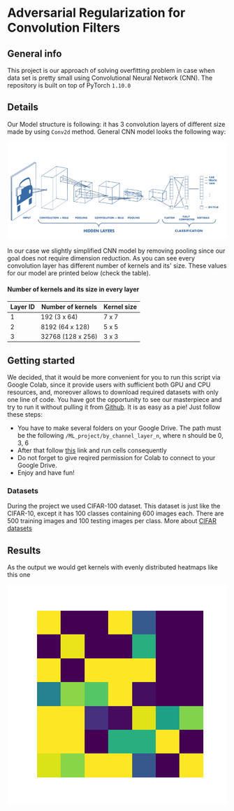 # Adversarial Regularization for Convolution Filters

## General info
This project is our approach of solving overfitting problem in case when data set is pretty small using Convolutional Neural Network (CNN).
The repository is built on top of PyTorch `1.10.0`


## Details
Our Model structure is following: it has 3 convolution layers of different size made by using `Conv2d` method.
General CNN model looks the following way:


<img src="https://github.com/Arius1404/Adversarial-Regularization-for-Convolution-Filters/blob/main/imgs/CNN.png" width="800"/>

In our case we slightly simplified CNN model by removing pooling since our goal does not require dimension reduction.
As you can see every convolution layer has different number of kernels and its' size. These values for our model are printed below (check the table).

#### Number of kernels and its size in every layer
| Layer ID      | Number of kernels | Kernel size | 
| ----------- | ----------- | ----------- |
| 1      | 192 (3 x 64)       |7 x 7 |
| 2   | 8192 (64 x 128)        |5 x 5 |
| 3   | 32768 (128 x 256)        |3 x 3 

## Getting started
We decided, that it would be more convenient for you to run this script via Google Colab, since it provide users with sufficient both GPU and CPU resources, and, moreover allows to download required datasets with only one line of code.
You have got the opportunity to see our masterpiece and try to run it without pulling it from [Github](https://github.com/Arius1404/Adversarial-Regularization-for-Convolution-Filters). It is as easy as a pie! Just follow these steps:
- You have to make several folders on your Google Drive. The path must be the following `/ML_project/by_channel_layer_n`, where n should be 0, 3, 6
- After that follow [this](https://colab.research.google.com/drive/1E_HRN-isNgKG10ujKAst31DpydhtjURv#scrollTo=cQz8Kb_iqdbI) link and run cells consequently
- Do not forget to give reqired permission for Colab to connect to your Google Drive.
- Enjoy and have fun!

### Datasets

During the project we used CIFAR-100 dataset. This dataset is just like the CIFAR-10, except it has 100 classes containing 600 images each. There are 500 training images and 100 testing images per class.
More about [CIFAR datasets](https://www.cs.toronto.edu/~kriz/cifar.html)

## Results
As the output we would get kernels with evenly distributed heatmaps like this one


<img src="https://github.com/Arius1404/Adversarial-Regularization-for-Convolution-Filters/blob/main/imgs/3-0.png" width="800"/>
